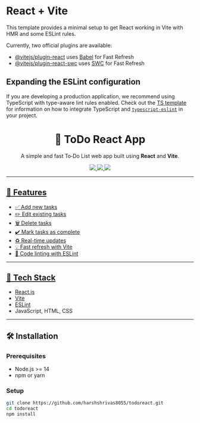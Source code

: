 # React + Vite

This template provides a minimal setup to get React working in Vite with HMR and some ESLint rules.

Currently, two official plugins are available:

- [@vitejs/plugin-react](https://github.com/vitejs/vite-plugin-react/blob/main/packages/plugin-react) uses [Babel](https://babeljs.io/) for Fast Refresh
- [@vitejs/plugin-react-swc](https://github.com/vitejs/vite-plugin-react/blob/main/packages/plugin-react-swc) uses [SWC](https://swc.rs/) for Fast Refresh

## Expanding the ESLint configuration

If you are developing a production application, we recommend using TypeScript with type-aware lint rules enabled. Check out the [TS template](https://github.com/vitejs/vite/tree/main/packages/create-vite/template-react-ts) for information on how to integrate TypeScript and [`typescript-eslint`](https://typescript-eslint.io) in your project.

 <h1 align="center">📝 ToDo React App</h1> 

<p align="center">
  A simple and fast To‑Do List web app built using <strong>React</strong> and <strong>Vite</strong>.  
</p>

<p align="center">
  <a href="https://todoreact-teal.vercel.app/" />
  <img src="https://img.shields.io/badge/React-%5E18-blue?style=for-the-badge&logo=react" />
  <img src="https://img.shields.io/badge/Vite-%5E4.5-purple?style=for-the-badge&logo=vite" />
  <img src="https://img.shields.io/badge/ESLint-enabled-blueviolet?style=for-the-badge&logo=eslint" />
</p>

---

## 📌 Features

- ✅ Add new tasks
- ✏️ Edit existing tasks
- 🗑️ Delete tasks
- ✔️ Mark tasks as complete
- ♻️ Real-time updates
- 💡 Fast refresh with Vite
- 🧹 Code linting with ESLint

---

## 🚀 Tech Stack

- [React.js](https://reactjs.org/)
- [Vite](https://vitejs.dev/)
- [ESLint](https://eslint.org/)
- JavaScript, HTML, CSS

---

## 🛠️ Installation

### Prerequisites

- Node.js >= 14
- npm or yarn

### Setup

```bash
git clone https://github.com/harshshrivas8055/todoreact.git
cd todoreact
npm install
